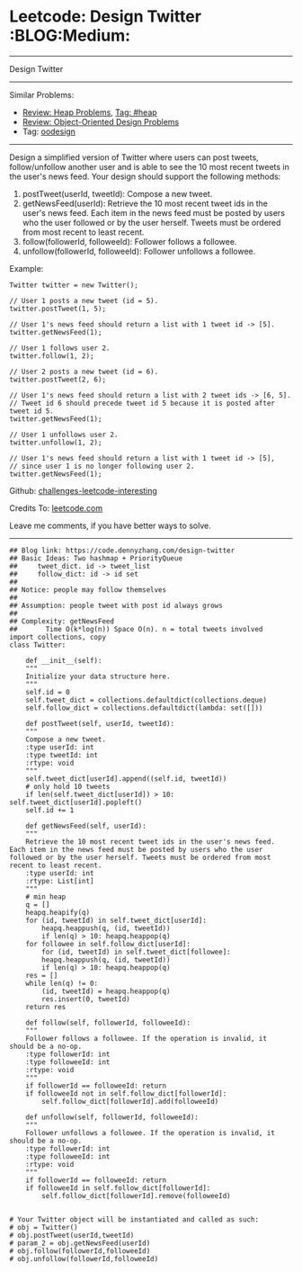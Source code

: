 
# Leetcode: Design Twitter     :BLOG:Medium:

---

Design Twitter  

---

Similar Problems:  

-   [Review: Heap Problems](https://code.dennyzhang.com/review-heap), [Tag: #heap](https://code.dennyzhang.com/tag/heap)
-   [Review: Object-Oriented Design Problems](https://code.dennyzhang.com/review-oodesign)
-   Tag: [oodesign](https://code.dennyzhang.com/tag/oodesign)

---

Design a simplified version of Twitter where users can post tweets, follow/unfollow another user and is able to see the 10 most recent tweets in the user's news feed. Your design should support the following methods:  

1.  postTweet(userId, tweetId): Compose a new tweet.
2.  getNewsFeed(userId): Retrieve the 10 most recent tweet ids in the user's news feed. Each item in the news feed must be posted by users who the user followed or by the user herself. Tweets must be ordered from most recent to least recent.
3.  follow(followerId, followeeId): Follower follows a followee.
4.  unfollow(followerId, followeeId): Follower unfollows a followee.

Example:  

    Twitter twitter = new Twitter();
    
    // User 1 posts a new tweet (id = 5).
    twitter.postTweet(1, 5);
    
    // User 1's news feed should return a list with 1 tweet id -> [5].
    twitter.getNewsFeed(1);
    
    // User 1 follows user 2.
    twitter.follow(1, 2);
    
    // User 2 posts a new tweet (id = 6).
    twitter.postTweet(2, 6);
    
    // User 1's news feed should return a list with 2 tweet ids -> [6, 5].
    // Tweet id 6 should precede tweet id 5 because it is posted after tweet id 5.
    twitter.getNewsFeed(1);
    
    // User 1 unfollows user 2.
    twitter.unfollow(1, 2);
    
    // User 1's news feed should return a list with 1 tweet id -> [5],
    // since user 1 is no longer following user 2.
    twitter.getNewsFeed(1);

Github: [challenges-leetcode-interesting](https://github.com/DennyZhang/challenges-leetcode-interesting/tree/master/problems/design-twitter)  

Credits To: [leetcode.com](https://leetcode.com/problems/design-twitter/description/)  

Leave me comments, if you have better ways to solve.  

---

    ## Blog link: https://code.dennyzhang.com/design-twitter
    ## Basic Ideas: Two hashmap + PriorityQueue
    ##     tweet_dict. id -> tweet_list
    ##     follow_dict: id -> id set
    ##
    ## Notice: people may follow themselves
    ##
    ## Assumption: people tweet with post id always grows
    ##
    ## Complexity: getNewsFeed
    ##       Time O(k*log(n)) Space O(n). n = total tweets involved
    import collections, copy
    class Twitter:
    
        def __init__(self):
    	"""
    	Initialize your data structure here.
    	"""
    	self.id = 0
    	self.tweet_dict = collections.defaultdict(collections.deque)
    	self.follow_dict = collections.defaultdict(lambda: set([]))
    
        def postTweet(self, userId, tweetId):
    	"""
    	Compose a new tweet.
    	:type userId: int
    	:type tweetId: int
    	:rtype: void
    	"""
    	self.tweet_dict[userId].append((self.id, tweetId))
    	# only hold 10 tweets
    	if len(self.tweet_dict[userId]) > 10: self.tweet_dict[userId].popleft()
    	self.id += 1
    
        def getNewsFeed(self, userId):
    	"""
    	Retrieve the 10 most recent tweet ids in the user's news feed. Each item in the news feed must be posted by users who the user followed or by the user herself. Tweets must be ordered from most recent to least recent.
    	:type userId: int
    	:rtype: List[int]
    	"""
    	# min heap
    	q = []
    	heapq.heapify(q)
    	for (id, tweetId) in self.tweet_dict[userId]:
    	    heapq.heappush(q, (id, tweetId))
    	    if len(q) > 10: heapq.heappop(q)
    	for followee in self.follow_dict[userId]:
    	    for (id, tweetId) in self.tweet_dict[followee]:
    		heapq.heappush(q, (id, tweetId))
    		if len(q) > 10: heapq.heappop(q)
    	res = []
    	while len(q) != 0:
    	    (id, tweetId) = heapq.heappop(q)
    	    res.insert(0, tweetId)
    	return res
    
        def follow(self, followerId, followeeId):
    	"""
    	Follower follows a followee. If the operation is invalid, it should be a no-op.
    	:type followerId: int
    	:type followeeId: int
    	:rtype: void
    	"""
    	if followerId == followeeId: return
    	if followeeId not in self.follow_dict[followerId]:
    	    self.follow_dict[followerId].add(followeeId)
    
        def unfollow(self, followerId, followeeId):
    	"""
    	Follower unfollows a followee. If the operation is invalid, it should be a no-op.
    	:type followerId: int
    	:type followeeId: int
    	:rtype: void
    	"""
    	if followerId == followeeId: return
    	if followeeId in self.follow_dict[followerId]:
    	    self.follow_dict[followerId].remove(followeeId)
    
    
    # Your Twitter object will be instantiated and called as such:
    # obj = Twitter()
    # obj.postTweet(userId,tweetId)
    # param_2 = obj.getNewsFeed(userId)
    # obj.follow(followerId,followeeId)
    # obj.unfollow(followerId,followeeId)

